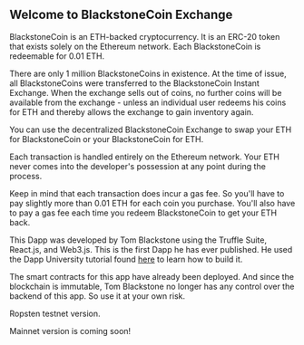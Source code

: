 ## Welcome to BlackstoneCoin Exchange

BlackstoneCoin is an ETH-backed cryptocurrency. It is an ERC-20 token that exists solely on the Ethereum network. Each BlackstoneCoin is redeemable for 0.01 ETH. 

There are only 1 million BlackstoneCoins in existence. At the time of issue, all BlackstoneCoins were transferred to the BlackstoneCoin Instant Exchange. When the exchange sells out of coins, no further coins will be available from the exchange - unless an individual user redeems his coins for ETH and thereby allows the exchange to gain inventory again.

You can use the decentralized BlackstoneCoin Exchange to swap your ETH for BlackstoneCoin or your BlackstoneCoin for ETH. 

Each transaction is handled entirely on the Ethereum network. Your ETH never comes into the developer's possession at any point during the process.

Keep in mind that each transaction does incur a gas fee. So you'll have to pay slightly more than 0.01 ETH for each coin you purchase. You'll also have to pay a gas fee each time you redeem BlackstoneCoin to get your ETH back.

This Dapp was developed by Tom Blackstone using the Truffle Suite, React.js, and Web3.js. This is the first Dapp he has ever published. He used the Dapp University tutorial found [here](https://www.youtube.com/watch?v=sCE-fQJAVQ4) to learn how to build it.

The smart contracts for this app have already been deployed. And since the blockchain is immutable, Tom Blackstone no longer has any control over the backend of this app. So use it at your own risk. 

Ropsten testnet version.

Mainnet version is coming soon!
